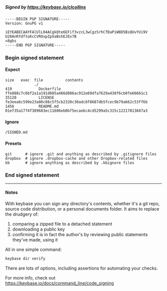 ##### Signed by https://keybase.io/clcollins
```
-----BEGIN PGP SIGNATURE-----
Version: GnuPG v1

iEYEABECAAYFAlUlL04ACgkQte6EFif3vzcL3wCgzSrhCfDaPiW8D5BsQUvYUi9V
U20AnRYdftoKcCVROxpZpXaBshEJEx7B
=8gbs
-----END PGP SIGNATURE-----

```

<!-- END SIGNATURES -->

### Begin signed statement 

#### Expect

```
size   exec  file          contents                                                        
             ./                                                                            
419            Dockerfile  ffe888c7c6bf2a1a191d605a466d886ac912e69dfa7629a438f6cb0fe66661c1
35120          LICENSE     fe3eea6c599e23a00c08c5f5cb2320c30adc8f8687db5fcec9b79a662c53ff6b
1456           README.md   01ef35a1774f389683ec11606eb0bf5ecaebc4cd5299a5c315c12217813687a3
```

#### Ignore

```
/SIGNED.md
```

#### Presets

```
git      # ignore .git and anything as described by .gitignore files
dropbox  # ignore .dropbox-cache and other Dropbox-related files    
kb       # ignore anything as described by .kbignore files          
```

<!-- summarize version = 0.0.9 -->

### End signed statement

<hr>

#### Notes

With keybase you can sign any directory's contents, whether it's a git repo,
source code distribution, or a personal documents folder. It aims to replace the drudgery of:

  1. comparing a zipped file to a detached statement
  2. downloading a public key
  3. confirming it is in fact the author's by reviewing public statements they've made, using it

All in one simple command:

```bash
keybase dir verify
```

There are lots of options, including assertions for automating your checks.

For more info, check out https://keybase.io/docs/command_line/code_signing